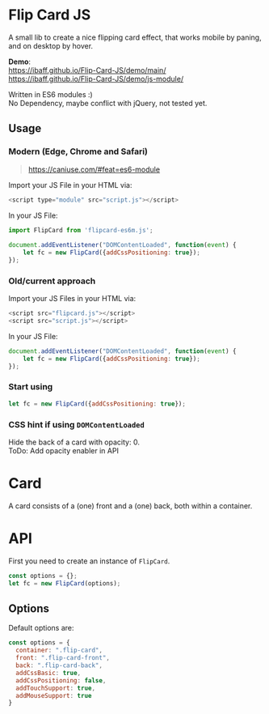 # Flip Card JS
A small lib to create a nice flipping card effect, 
that works mobile by paning, and on desktop by hover.

**Demo**:  
https://ibaff.github.io/Flip-Card-JS/demo/main/  
https://ibaff.github.io/Flip-Card-JS/demo/js-module/


Written in ES6 modules :)  
No Dependency, maybe conflict with jQuery, not tested yet.

## Usage

### Modern (Edge, Chrome and Safari)
> https://caniuse.com/#feat=es6-module

Import your JS File in your HTML via:

```javascript
<script type="module" src="script.js"></script>
```

In your JS File:

```javascript
import FlipCard from 'flipcard-es6m.js';
 
document.addEventListener("DOMContentLoaded", function(event) {
    let fc = new FlipCard({addCssPositioning: true});
});
```

### Old/current approach
Import your JS Files in your HTML via:

```javascript
<script src="flipcard.js"></script>
<script src="script.js"></script>
```

In your JS File:

```javascript
document.addEventListener("DOMContentLoaded", function(event) {
    let fc = new FlipCard({addCssPositioning: true});
});
```

### Start using
```javascript
let fc = new FlipCard({addCssPositioning: true});
```

### CSS hint if using `DOMContentLoaded`
Hide the back of a card with opacity: 0.  
ToDo: Add opacity enabler in API

# Card
A card consists of a (one) front and a (one) back, both within a container.

# API
First you need to create an instance of `FlipCard`.

```javascript
const options = {};
let fc = new FlipCard(options);
```

## Options
Default options are:

```javascript
const options = {
  container: ".flip-card",
  front: ".flip-card-front",
  back: ".flip-card-back",
  addCssBasic: true,
  addCssPositioning: false,
  addTouchSupport: true,
  addMouseSupport: true
}
```
